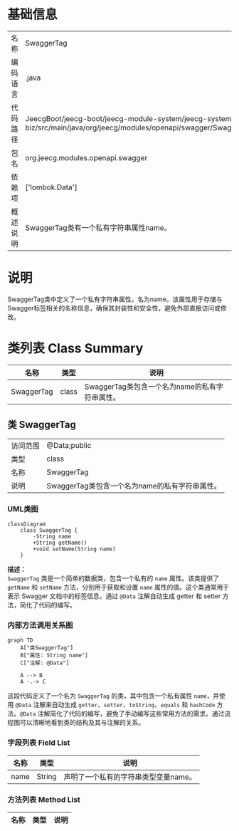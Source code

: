 # 基础信息

|      |      |
|------|------|
| 名称 | SwaggerTag |
| 编码语言 | .java |
| 代码路径 | JeecgBoot/jeecg-boot/jeecg-module-system/jeecg-system-biz/src/main/java/org/jeecg/modules/openapi/swagger/SwaggerTag.java |
| 包名 | org.jeecg.modules.openapi.swagger |
| 依赖项 | ['lombok.Data'] |
| 概述说明 | SwaggerTag类有一个私有字符串属性name。 |

# 说明

SwaggerTag类中定义了一个私有字符串属性，名为name。该属性用于存储与Swagger标签相关的名称信息，确保其封装性和安全性，避免外部直接访问或修改。

# 类列表 Class Summary

| 名称   | 类型  | 说明 |
|-------|------|-------------|
| SwaggerTag | class | SwaggerTag类包含一个名为name的私有字符串属性。 |



## 类 SwaggerTag

|      |      |
|------|------|
| 访问范围 | @Data;public |
| 类型 | class |
| 名称 | SwaggerTag |
| 说明 | SwaggerTag类包含一个名为name的私有字符串属性。 |


### UML类图

```mermaid
classDiagram
    class SwaggerTag {
        -String name
        +String getName()
        +void setName(String name)
    }
```

**描述：**  
`SwaggerTag` 类是一个简单的数据类，包含一个私有的 `name` 属性。该类提供了 `getName` 和 `setName` 方法，分别用于获取和设置 `name` 属性的值。这个类通常用于表示 Swagger 文档中的标签信息，通过 `@Data` 注解自动生成 getter 和 setter 方法，简化了代码的编写。


### 内部方法调用关系图

```mermaid
graph TD
    A["类SwaggerTag"]
    B["属性: String name"]
    C["注解: @Data"]

    A --> B
    A -.-> C
```

这段代码定义了一个名为 `SwaggerTag` 的类，其中包含一个私有属性 `name`，并使用 `@Data` 注解来自动生成 `getter`、`setter`、`toString`、`equals` 和 `hashCode` 方法。`@Data` 注解简化了代码的编写，避免了手动编写这些常用方法的需求。通过流程图可以清晰地看到类的结构及其与注解的关系。

### 字段列表 Field List

| 名称  | 类型  | 说明 |
|-------|-------|------|
| name | String | 声明了一个私有的字符串类型变量name。 |

### 方法列表 Method List

| 名称  | 类型  | 说明 |
|-------|-------|------|





